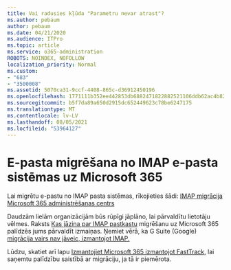 ```yaml
---
title: Vai radusies kļūda "Parametru nevar atrast"?
ms.author: pebaum
author: pebaum
ms.date: 04/21/2020
ms.audience: ITPro
ms.topic: article
ms.service: o365-administration
ROBOTS: NOINDEX, NOFOLLOW
localization_priority: Normal
ms.custom:
- "683"
- "3500008"
ms.assetid: 5070ca31-9ccf-4408-865c-d36912450196
ms.openlocfilehash: 1771111b352ee442853db6882471822882521106ddb62ac4b82a2791a989e732
ms.sourcegitcommit: b5f7da89a650d2915dc652449623c78be6247175
ms.translationtype: MT
ms.contentlocale: lv-LV
ms.lasthandoff: 08/05/2021
ms.locfileid: "53964127"
---
```

# <a name="migrating-email-from-imap-email-system-to-microsoft-365"></a>E-pasta migrēšana no IMAP e-pasta sistēmas uz Microsoft 365

Lai migrētu e-pastu no IMAP pasta sistēmas, rīkojieties šādi: [IMAP migrācija Microsoft 365 administrēšanas centrs](https://docs.microsoft.com/Exchange/mailbox-migration/migrating-imap-mailboxes/imap-migration-in-the-admin-center)
  
Daudzām lielām organizācijām būs rūpīgi jāplāno, lai pārvaldītu lietotāju vēlmes. Raksts [Kas jāzina par IMAP pastkastu](https://docs.microsoft.com/Exchange/mailbox-migration/migrating-imap-mailboxes/migrating-imap-mailboxes) migrēšanu uz Microsoft 365 palīdzēs jums pārvaldīt izmaiņas. Ņemiet vērā, ka G Suite (Google) [migrācija vairs nav jāveic, izmantojot IMAP.](https://docs.microsoft.com/Exchange/mailbox-migration/perform-g-suite-migration)

Lūdzu, skatiet arī lapu [Izmantojiet Microsoft 365 izmantojot FastTrack,](https://www.microsoft.com/fasttrack/microsoft-365/office-365) lai saņemtu palīdzību saistībā ar migrāciju, ja tā ir piemērota.
  
